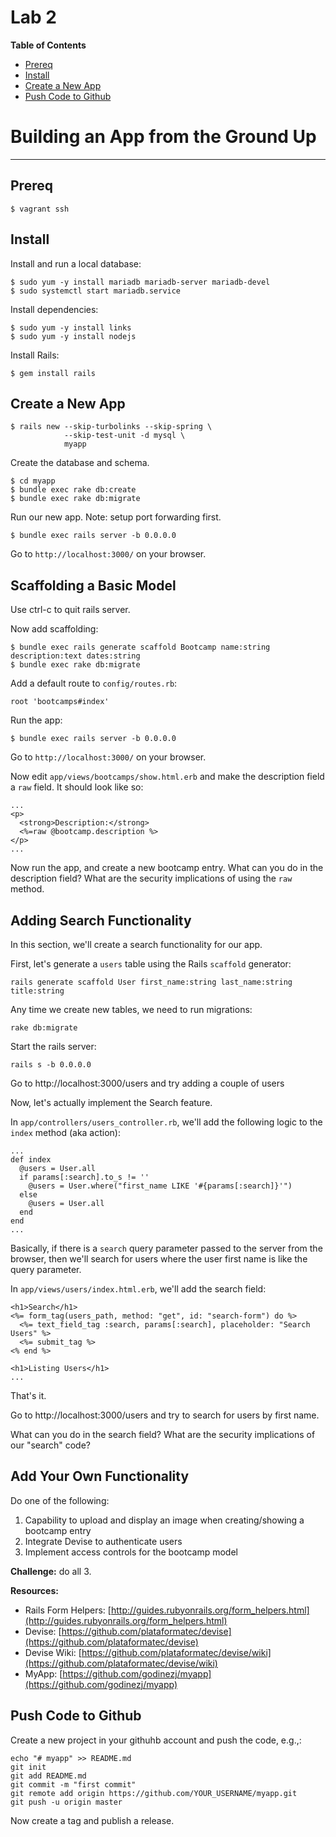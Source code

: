# Lab 2

**Table of Contents**

- [Prereq](##prereq)
- [Install](##install)
- [Create a New App](##create-a-new-app)
- [Push Code to Github](##push-code-to-github)

# Building an App from the Ground Up

---
## Prereq


```
$ vagrant ssh
```

## Install

Install and run a local database:

```
$ sudo yum -y install mariadb mariadb-server mariadb-devel
$ sudo systemctl start mariadb.service
```

Install dependencies:

```
$ sudo yum -y install links
$ sudo yum -y install nodejs
```

Install Rails:

```
$ gem install rails
```

## Create a New App

```
$ rails new --skip-turbolinks --skip-spring \
            --skip-test-unit -d mysql \
            myapp
```

Create the database and schema.

```
$ cd myapp
$ bundle exec rake db:create
$ bundle exec rake db:migrate
```

Run our new app. Note: setup port forwarding first.

```
$ bundle exec rails server -b 0.0.0.0
```

Go to `http://localhost:3000/` on your browser.

## Scaffolding a Basic Model
Use ctrl-c to quit rails server.

Now add scaffolding:
```
$ bundle exec rails generate scaffold Bootcamp name:string description:text dates:string
$ bundle exec rake db:migrate
```

Add a default route to `config/routes.rb`:
```
root 'bootcamps#index'
```

Run the app:
```
$ bundle exec rails server -b 0.0.0.0
```

Go to `http://localhost:3000/` on your browser.

Now edit `app/views/bootcamps/show.html.erb` and make the description field a `raw` field. It should look like so:

```
...
<p>
  <strong>Description:</strong>
  <%=raw @bootcamp.description %>
</p>
...
```
Now run the app, and create a new bootcamp entry. What can you do in the description field? What are the security implications of using the `raw` method.

## Adding Search Functionality
In this section, we'll create a search functionality for our app.

First, let's generate a `users` table using the Rails `scaffold` generator:
```
rails generate scaffold User first_name:string last_name:string title:string
```

Any time we create new tables, we need to run migrations:
```
rake db:migrate
```

Start the rails server:
```
rails s -b 0.0.0.0
```

Go to http://localhost:3000/users and try adding a couple of users

Now, let's actually implement the Search feature.

In `app/controllers/users_controller.rb`, we'll add the following logic to the `index` method (aka action):
```
...
def index
  @users = User.all
  if params[:search].to_s != ''
    @users = User.where("first_name LIKE '#{params[:search]}'")
  else
    @users = User.all
  end
end
...
```
Basically, if there is a `search` query parameter passed to the server from the browser, then we'll search for users where the user first name is like the query parameter.

In `app/views/users/index.html.erb`, we'll add the search field:
```
<h1>Search</h1>
<%= form_tag(users_path, method: "get", id: "search-form") do %>
  <%= text_field_tag :search, params[:search], placeholder: "Search Users" %>
  <%= submit_tag %>
<% end %>

<h1>Listing Users</h1>
...
```
That's it.

Go to http://localhost:3000/users and try to search for users by first name.

What can you do in the search field? What are the security implications of our "search" code?

## Add Your Own Functionality

Do one of the following:

1. Capability to upload and display an image when creating/showing a bootcamp entry
2. Integrate Devise to authenticate users
3. Implement access controls for the bootcamp model

**Challenge:** do all 3.

**Resources:**

* Rails Form Helpers: [http://guides.rubyonrails.org/form_helpers.html](http://guides.rubyonrails.org/form_helpers.html)
* Devise: [https://github.com/plataformatec/devise](https://github.com/plataformatec/devise)
* Devise Wiki: [https://github.com/plataformatec/devise/wiki](https://github.com/plataformatec/devise/wiki)
* MyApp: [https://github.com/godinezj/myapp](https://github.com/godinezj/myapp)

## Push Code to Github

Create a new project in your githuhb account and push the code, e.g.,:

```
echo "# myapp" >> README.md
git init
git add README.md
git commit -m "first commit"
git remote add origin https://github.com/YOUR_USERNAME/myapp.git
git push -u origin master
```


Now create a tag and publish a release.
